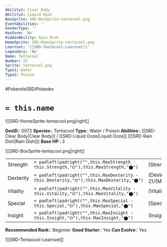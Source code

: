 ```yaml
---
Ability1: Clear Body
Ability2: Liquid Ooze
BoxSprite: SRD-BoxSprite-tentacool.png
EventAbilities: ''
GenderType: ''
HasForm: 'No'
HiddenAbility: Rain Dish
HomeSprite: SRD-HomeSprite-tentacool.png
Learnset: '[[SRD-Tentacool-Learnset]]'
Legendary: 'No'
Name: Tentacool
Number: 72
Sprite: tentacool.png
Type1: Water
Type2: Poison
---
```


#PokeroleSRD/Pokedex

# `= this.name`

![[SRD-HomeSprite-tentacool.png|right]]

**DexID**:: 0072
**Species**:: Tentacool
**Type**:: Water / Poison
**Abilities**:: [[SRD-Clear Body|Clear Body]] / [[SRD-Liquid Ooze|Liquid Ooze]] ([[SRD-Rain Dish|Rain Dish]])
**Base HP**:: 3

![[SRD-BoxSprite-tentacool.png|right]]

|           |                                                                                        |                                          |
| --------- | -------------------------------------------------------------------------------------- | ---------------------------------------- |
| Strength  | `= padleft(padright("",this.MaxStrength - this.Strength,"⭘"),this.MaxStrength,"⬤")`    | (Strength::1)/(MaxStrength::3)   |
| Dexterity | `= padleft(padright("",this.MaxDexterity - this.Dexterity,"⭘"),this.MaxDexterity,"⬤")` | (Dexterity:: 2)/(MaxDexterity::5) |
| Vitality  | `= padleft(padright("",this.MaxVitality - this.Vitality,"⭘"),this.MaxVitality,"⬤")`    | (Vitality::1)/(MaxVitality::3)   |
| Special   | `= padleft(padright("",this.MaxSpecial - this.Special,"⭘"),this.MaxSpecial,"⬤")`       | (Special::2)/(MaxSpecial::4)     |
| Insight   | `= padleft(padright("",this.MaxInsight - this.Insight,"⭘"),this.MaxInsight,"⬤")`       | (Insight::3)/(MaxInsight::6)     |

**Recommended Rank**:: Beginner
**Good Starter**:: Yes
**Can Evolve**:: Yes

![[SRD-Tentacool-Learnset]]